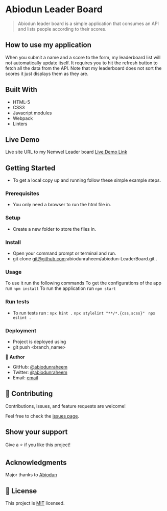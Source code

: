 # Abiodun Leader Board

> Abiodun leader board is a simple application that consumes an API and lists people according to their scores.

## How to use my application

When you submit a name and a score to the form, my leaderboard list will not automatically update itself. It requires you to hit the refresh button to fetch all the data from the API. Note that my leaderboard does not sort the scores it just displays them as they are.

## Built With

- HTML-5
- CSS3
- Javacript modules
- Webpack
- Linters

## Live Demo
Live site URL to my Nemwel Leader board
[Live Demo Link](https://abiodunraheem.github.io/Abiodun-LeaderBoard/)

## Getting Started

- To get a local copy up and running follow these simple example steps.

### Prerequisites

- You only need a browser to run the html file in.

### Setup

- Create a new folder to store the files in.

### Install

- Open your command prompt or terminal and run.
- git clone git@github.com:abiodunraheem/abiodun-LeaderBoard.git .

### Usage
To use it run the following commands
To get the configurations of the app run ```npm install```
To run the application run ```npm start```


### Run tests

- To run tests run :
 ```npx hint .```
 ```npx stylelint "**/*.{css,scss}"```
``` npx eslint .```

### Deployment

- Project is deployed using
- git push <branch_name>


👤 **Author**

- GitHub: [@abiodunraheem](https://github.com/abiodunraheem)
- Twitter: [@abiodunraheem](https://twitter.com/Raheemabiodun23)
- Email: [email](raheemabiodun23@gmail.com)

## 🤝 Contributing

Contributions, issues, and feature requests are welcome!

Feel free to check the [issues page](https://github.com/abiodunraheem/Abiodun-LeaderBoard/issues).

## Show your support

Give a ⭐️ if you like this project!

## Acknowledgments
Major thanks to [Abiodun]()


## 📝 License

This project is [MIT](./MIT.md) licensed.